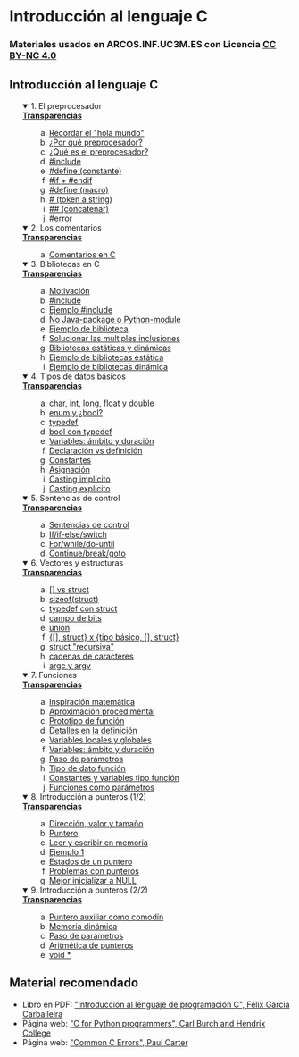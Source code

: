 # Introducción al lenguaje C

### Materiales usados en ARCOS.INF.UC3M.ES con Licencia [CC BY-NC 4.0](http://creativecommons.org/licenses/by-nc/4.0/) 


## Introducción al lenguaje C

<ol>

<details open>
<summary>1. El preprocesador</summary>
<b><a href="https://acaldero.github.io/uc3m_c/slides/clase_w1-introduccionc.pdf#page4"><u>Transparencias</u></a></b>
<ol>
<ol type="a">
<li><a href="https://youtu.be/EFEj13YU7I0&t=0m00s">Recordar el "hola mundo"</a>
<li><a href="https://youtu.be/EFEj13YU7I0&t=0m52s">¿Por qué preprocesador?</a>
<li><a href="https://youtu.be/EFEj13YU7I0&t=2m08s">¿Qué es el preprocesador?</a>
<li><a href="https://youtu.be/EFEj13YU7I0&t=3m28s">#include</a>
<li><a href="https://youtu.be/EFEj13YU7I0&t=4m05s">#define (constante)</a>
<li><a href="https://youtu.be/EFEj13YU7I0&t=8m30s">#if + #endif</a>
<li><a href="https://youtu.be/EFEj13YU7I0&t=10m38s">#define (macro)</a>
<li><a href="https://youtu.be/EFEj13YU7I0&t=12m21s"># (token a string)</a>
<li><a href="https://youtu.be/EFEj13YU7I0&t=13m33s">## (concatenar)</a>
<li><a href="https://youtu.be/EFEj13YU7I0&t=13m55s">#error</a>
</ol>
</ol>
</details>


<details open>
<summary>2. Los comentarios</summary>
<b><a href="https://acaldero.github.io/uc3m_c/slides/clase_w1-introduccionc.pdf#page17"><u>Transparencias</u></a></b>
<ol>
<ol type="a">
<li><a href="https://youtu.be/-P2C4g6xZeE&t=0m">Comentarios en C</a>
</ol>
</ol>
</details>


<details open>
<summary>3. Bibliotecas en C</summary>
<b><a href="https://acaldero.github.io/uc3m_c/slides/clase_w1-introduccionc.pdf#page27"><u>Transparencias</u></a></b>
<ol>
<ol type="a">
<li><a href="https://youtu.be/B_7jBxe_VOQ&t=0m00s">Motivación</a>
<li><a href="https://youtu.be/B_7jBxe_VOQ&t=0m28s">#include</a>
<li><a href="https://youtu.be/B_7jBxe_VOQ&t=0m45s">Ejemplo #include</a>
<li><a href="https://youtu.be/B_7jBxe_VOQ&t=1m54s">No Java-package o Python-module</a>
<li><a href="https://youtu.be/B_7jBxe_VOQ&t=2m34s">Ejemplo de biblioteca</a>
<li><a href="https://youtu.be/B_7jBxe_VOQ&t=5m04s">Solucionar las multiples inclusiones</a>
<li><a href="https://youtu.be/B_7jBxe_VOQ&t=6m58s">Bibliotecas estáticas y dinámicas</a>
<li><a href="https://youtu.be/B_7jBxe_VOQ&t=7m42s">Ejemplo de bibliotecas estática</a>
<li><a href="https://youtu.be/B_7jBxe_VOQ&t=10m05s">Ejemplo de bibliotecas dinámica</a>
</ol>
</ol>
</details>


<details open>
<summary>4. Tipos de datos básicos</summary>
<b><a href="https://acaldero.github.io/uc3m_c/slides/clase_w1-introduccionc.pdf#page43"><u>Transparencias</u></a></b>
<ol>
<ol type="a">
<li><a href="https://youtu.be/1Hz19T5lRP8&t=0m00s">char, int, long, float y double</a>
<li><a href="https://youtu.be/1Hz19T5lRP8&t=2m21s">enum y ¿bool?</a>
<li><a href="https://youtu.be/1Hz19T5lRP8&t=4m08s">typedef</a>
<li><a href="https://youtu.be/1Hz19T5lRP8&t=5m33s">bool con typedef</a>
<li><a href="https://youtu.be/1Hz19T5lRP8&t=6m28s">Variables: ámbito y duración</a>
<li><a href="https://youtu.be/1Hz19T5lRP8&t=11m10s">Declaración vs definición</a>
<li><a href="https://youtu.be/1Hz19T5lRP8&t=13m59s">Constantes</a>
<li><a href="https://youtu.be/1Hz19T5lRP8&t=16m41s">Asignación</a>
<li><a href="https://youtu.be/1Hz19T5lRP8&t=18m02s">Casting implícito</a>
<li><a href="https://youtu.be/1Hz19T5lRP8&t=19m11s">Casting explícito</a>
</ol>
</ol>
</details>


<details open>
<summary>5. Sentencias de control</summary>
<b><a href="https://acaldero.github.io/uc3m_c/slides/clase_w1-introduccionc.pdf#page70"><u>Transparencias</u></a></b>
<ol>
<ol type="a">
<li><a href="https://youtu.be/ux_J98WmjPA&t=0m00s">Sentencias de control</a>
<li><a href="https://youtu.be/ux_J98WmjPA&t=0m45s">If/if-else/switch</a>
<li><a href="https://youtu.be/ux_J98WmjPA&t=8m20s">For/while/do-until</a>
<li><a href="https://youtu.be/ux_J98WmjPA&t=11m47s">Continue/break/goto</a>
</ol>
</ol>
</details>


<details open>
<summary>6. Vectores y estructuras</summary>
<b><a href="https://acaldero.github.io/uc3m_c/slides/clase_w1-introduccionc.pdf#page57"><u>Transparencias</u></a></b>
<ol>
<ol type="a">
<li><a href="https://youtu.be/o5Jl_Dzga88&t=0m00s">[] vs struct</a>
<li><a href="https://youtu.be/o5Jl_Dzga88&t=2m15s">sizeof(struct)</a>
<li><a href="https://youtu.be/o5Jl_Dzga88&t=3m43s">typedef con struct</a>
<li><a href="https://youtu.be/o5Jl_Dzga88&t=5m00s">campo de bits</a>
<li><a href="https://youtu.be/o5Jl_Dzga88&t=5m50s">union</a>
<li><a href="https://youtu.be/o5Jl_Dzga88&t=7m54s">{[], struct} x {tipo básico, [], struct}</a>
<li><a href="https://youtu.be/o5Jl_Dzga88&t=10m35s">struct "recursiva"</a>
<li><a href="https://youtu.be/o5Jl_Dzga88&t=13m27s">cadenas de caracteres</a>
<li><a href="https://youtu.be/o5Jl_Dzga88&t=19m05s">argc y argv</a>
</ol>
</ol>
</details>


<details open>
<summary>7. Funciones</summary>
<b><a href="https://acaldero.github.io/uc3m_c/slides/clase_w1-introduccionc.pdf#page83"><u>Transparencias</u></a></b>
<ol>
<ol type="a">
<li><a href="https://youtu.be/mS0gnJ-su_Y&t=0m00s">Inspiración matemática</a>
<li><a href="https://youtu.be/mS0gnJ-su_Y&t=2m15s">Aproximación procedimental</a>
<li><a href="https://youtu.be/mS0gnJ-su_Y&t=2m51s">Prototipo de función</a>
<li><a href="https://youtu.be/mS0gnJ-su_Y&t=4m19s">Detalles en la definición </a>
<li><a href="https://youtu.be/mS0gnJ-su_Y&t=5m28s">Variables locales y globales</a>
<li><a href="https://youtu.be/mS0gnJ-su_Y&t=5m53s">Variables: ámbito y duración</a>
<li><a href="https://youtu.be/mS0gnJ-su_Y&t=7m33s">Paso de parámetros</a>
<li><a href="https://youtu.be/mS0gnJ-su_Y&t=10m43s">Tipo de dato función</a>
<li><a href="https://youtu.be/mS0gnJ-su_Y&t=12m40s">Constantes y variables tipo función</a>
<li><a href="https://youtu.be/mS0gnJ-su_Y&t=15m05s">Funciones como parámetros</a>
</ol>
</ol>
</details>


<details open>
<summary>8. Introducción a punteros (1/2)</summary>
<b><a href="https://acaldero.github.io/uc3m_c/slides/clase_w1-introduccionc.pdf#page113"><u>Transparencias</u></a></b>
<ol>
<ol type="a">
<li><a href="https://youtu.be/iQF-2vUNEJk&t=0m00s">Dirección, valor y tamaño</a>
<li><a href="https://youtu.be/iQF-2vUNEJk&t=4m41s">Puntero</a>
<li><a href="https://youtu.be/iQF-2vUNEJk&t=8m05s">Leer y escribir en memoria</a>
<li><a href="https://youtu.be/iQF-2vUNEJk&t=8m49s">Ejemplo 1</a>
<li><a href="https://youtu.be/iQF-2vUNEJk&t=11m03s">Estados de un puntero</a>
<li><a href="https://youtu.be/iQF-2vUNEJk&t=14m36s">Problemas con punteros</a>
<li><a href="https://youtu.be/iQF-2vUNEJk&t=16m41s">Mejor inicializar a NULL</a>
</ol>
</ol>
</details>


<details open>
<summary>9. Introducción a punteros (2/2)</summary>
<b><a href="https://acaldero.github.io/uc3m_c/slides/clase_w1-introduccionc.pdf#page135"><u>Transparencias</u></a></b>
<ol>
<ol type="a">
<li><a href="https://youtu.be/m6sdKI3zhKg&t=0m00s">Puntero auxiliar como comodín</a>
<li><a href="https://youtu.be/m6sdKI3zhKg&t=5m19s">Memoria dinámica</a>
<li><a href="https://youtu.be/m6sdKI3zhKg&t=12m08s">Paso de parámetros</a>
<li><a href="https://youtu.be/m6sdKI3zhKg&t=21m43s">Aritmética de punteros</a>
<li><a href="https://youtu.be/m6sdKI3zhKg&t=23m05s">void *</a>
</ol>
</ol>
</details>


</ol>


## Material recomendado

  * Libro en PDF: ["Introducción al lenguaje de programación C", Félix Garcia Carballeira](https://www.arcos.inf.uc3m.es/fgarcia/wp-content/uploads/sites/4/2020/02/guiaC-v2.pdf)
  * Página web:   ["C for Python programmers", Carl Burch and Hendrix College](http://www.cburch.com/books/cpy/index.html)
  * Página web:   ["Common C Errors", Paul Carter](http://pacman128.github.io/internal/common_c_errors/)


